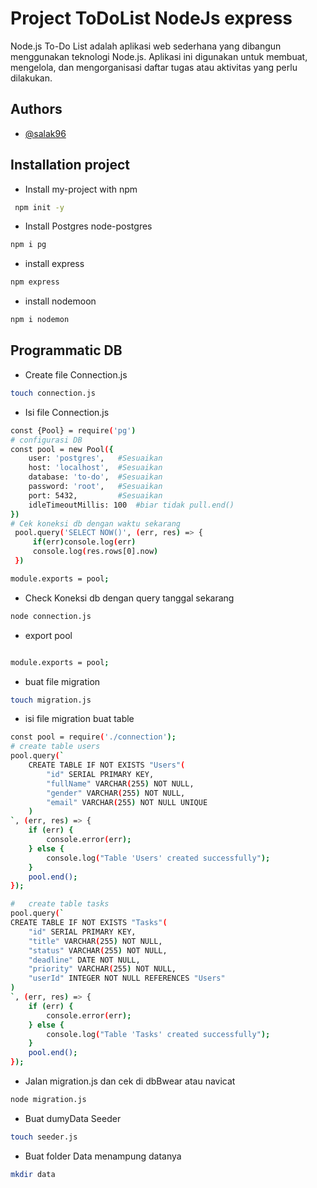 # Project ToDoList NodeJs express
Node.js To-Do List adalah aplikasi web sederhana yang dibangun menggunakan teknologi Node.js. Aplikasi ini digunakan untuk membuat, mengelola, dan mengorganisasi daftar tugas atau aktivitas yang perlu dilakukan.

## Authors

- [@salak96](https://github.com/salak96)


## Installation project

-  Install my-project with npm

```bash
 npm init -y
```

- Install Postgres node-postgres

```bash
npm i pg
```
- install express
```bash
npm express
```

- install nodemoon
```bash
npm i nodemon
```
## Programmatic DB
-   Create file Connection.js

```bash
touch connection.js
```
- Isi file Connection.js

```bash
const {Pool} = require('pg')
# configurasi DB
const pool = new Pool({
    user: 'postgres',   #Sesuaikan
    host: 'localhost',  #Sesuaikan
    database: 'to-do',  #Sesuaikan 
    password: 'root',   #Sesuaikan
    port: 5432,         #Sesuaikan
    idleTimeoutMillis: 100  #biar tidak pull.end()
})
# Cek koneksi db dengan waktu sekarang
 pool.query('SELECT NOW()', (err, res) => {
     if(err)console.log(err)
     console.log(res.rows[0].now)
 })

module.exports = pool;

```
-  Check Koneksi db dengan query tanggal sekarang

```bash
node connection.js
```
- export pool

```bash

module.exports = pool;
```

-   buat file migration

```bash
touch migration.js
```

-   isi file migration buat table

```bash
const pool = require('./connection');
# create table users
pool.query(`
    CREATE TABLE IF NOT EXISTS "Users"(
        "id" SERIAL PRIMARY KEY,
        "fullName" VARCHAR(255) NOT NULL,
        "gender" VARCHAR(255) NOT NULL,
        "email" VARCHAR(255) NOT NULL UNIQUE
    )
`, (err, res) => {
    if (err) {
        console.error(err);
    } else {
        console.log("Table 'Users' created successfully");
    }
    pool.end();
});

#   create table tasks
pool.query(`
CREATE TABLE IF NOT EXISTS "Tasks"(
    "id" SERIAL PRIMARY KEY,
    "title" VARCHAR(255) NOT NULL,
    "status" VARCHAR(255) NOT NULL,
    "deadline" DATE NOT NULL,
    "priority" VARCHAR(255) NOT NULL,
    "userId" INTEGER NOT NULL REFERENCES "Users"
)
`, (err, res) => {
    if (err) {
        console.error(err);
    } else {
        console.log("Table 'Tasks' created successfully");
    }
    pool.end();
});


```

-   Jalan migration.js dan cek di dbBwear atau navicat

```bash
node migration.js

```
-   Buat dumyData Seeder

```bash
touch seeder.js
```

-   Buat folder Data menampung datanya

```bash
mkdir data
```




    
